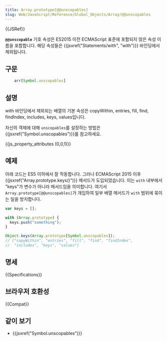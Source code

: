 ```yaml
---
title: Array.prototype[@@unscopables]
slug: Web/JavaScript/Reference/Global_Objects/Array/@@unscopables
---
```


{{JSRef}}

**`@@unscopable`** 기호 속성은 ES2015 이전 ECMAScript 표준에 포함되지 않은 속성 이름을 포함합니다. 해당 속성들은 {{jsxref("Statements/with", "with")}} 바인딩에서 제외됩니다.

## 구문

```js
    arr[Symbol.unscopables]
```

## 설명

with 바인딩에서 제외되는 배열의 기본 속성은 copyWithin, entries, fill, find, findIndex, includes, keys, values입니다.

자신의 객체에 대해 `unscopables`를 설정하는 방법은 {{jsxref("Symbol.unscopables")}}를 참고하세요.

{{js_property_attributes (0,0,1)}}

## 예제

아래 코드는 ES5 이하에서 잘 작동합니다. 그러나 ECMAScript 2015 이후 {{jsxref("Array.prototype.keys()")}} 메서드가 도입되었습니다. 이는 `with` 내부에서 "keys"가 변수가 아니라 메서드임을 의미합니다. 여기서 `Array.prototype[@@unscopables]`가 개입하여 일부 배열 메서드가 `with` 범위에 묶이는 일을 방지합니다.

```js
var keys = [];

with (Array.prototype) {
  keys.push("something");
}

Object.keys(Array.prototype[Symbol.unscopables]);
// ["copyWithin", "entries", "fill", "find", "findIndex",
//  "includes", "keys", "values"]
```

## 명세

{{Specifications}}

## 브라우저 호환성

{{Compat}}

## 같이 보기

- {{jsxref("Symbol.unscopables")}}
